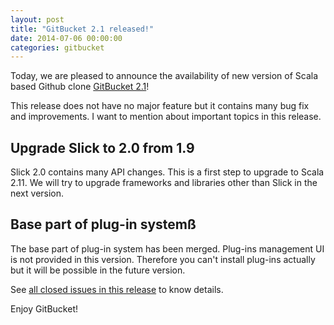 ```yaml
---
layout: post
title: "GitBucket 2.1 released!"
date: 2014-07-06 00:00:00
categories: gitbucket
---
```

Today, we are pleased to announce the availability of new version of Scala based Github clone [GitBucket 2.1](https://github.com/takezoe/gitbucket/releases/tag/2.1)!

This release does not have no major feature but it contains many bug fix and improvements. I want to mention about important topics in this release.

## Upgrade Slick to 2.0 from 1.9

Slick 2.0 contains many API changes. This is a first step to upgrade to Scala 2.11. We will try to upgrade frameworks and libraries other than Slick in the next version.

## Base part of plug-in systemß

The base part of plug-in system has been merged. Plug-ins management UI is not provided in this version. Therefore you can't install plug-ins actually but it will be possible in the future version.

See [all closed issues in this release](https://github.com/takezoe/gitbucket/issues?milestone=18&state=closed) to know details. 

Enjoy GitBucket!
